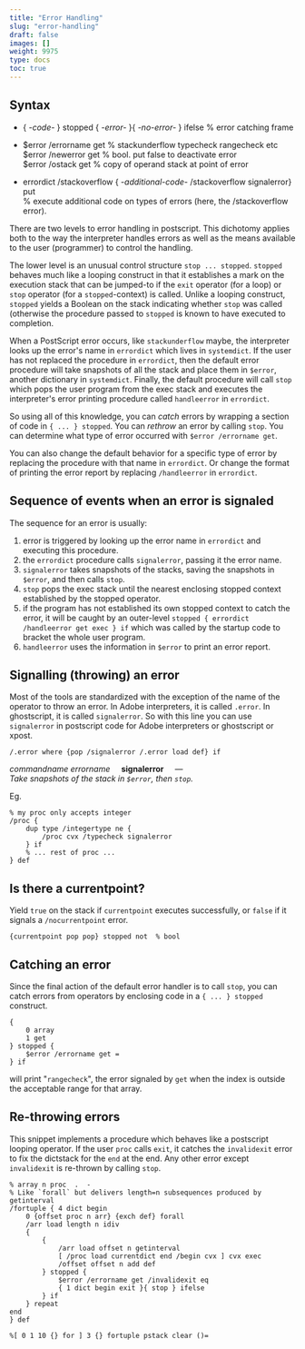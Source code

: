 ```yaml
---
title: "Error Handling"
slug: "error-handling"
draft: false
images: []
weight: 9975
type: docs
toc: true
---
```


## Syntax
* { *-code-* } stopped { *-error-* }{ *-no-error-* } ifelse  % error catching frame

* $error /errorname get  % stackunderflow typecheck rangecheck etc   
$error /newerror get  % bool. put false to deactivate error  
$error /ostack get  % copy of operand stack at point of error

* errordict /stackoverflow { *-additional-code-*  /stackoverflow signalerror} put  
% execute additional code on types of errors (here, the /stackoverflow error).

There are two levels to error handling in postscript. This dichotomy applies both to the way the interpreter handles errors as well as the means available to the user (programmer) to control the handling.  

The lower level is an unusual control structure `stop ... stopped`. `stopped` behaves much like a looping construct in that it establishes a mark on the execution stack that can be jumped-to if the `exit` operator (for a loop) or `stop` operator (for a `stopped`-context) is called. Unlike a looping construct, `stopped` yields a Boolean on the stack indicating whether `stop` was called (otherwise the procedure passed to `stopped` is known to have executed to completion.  

When a PostScript error occurs, like `stackunderflow` maybe, the interpreter looks up the error's name in `errordict` which lives in `systemdict`. If the user has not replaced the procedure in `errordict`, then the default error procedure will take snapshots of all the stack and place them in `$error`, another dictionary in `systemdict`. Finally, the default procedure will call `stop` which pops the user program from the exec stack and executes the interpreter's error printing procedure called `handleerror` in `errordict`.  

So using all of this knowledge, you can *catch* errors by wrapping a section of code in `{ ... } stopped`. You can *rethrow* an error by calling `stop`. You can determine what type of error occurred with `$error /errorname get`.  

You can also change the default behavior for a specific type of error by replacing the procedure with that name in `errordict`. Or change the format of printing the error report by replacing `/handleerror` in `errordict`. 



## Sequence of events when an error is signaled
The sequence for an error is usually:

1. error is triggered by looking up the error name in `errordict` and executing this procedure. 
2. the `errordict` procedure calls `signalerror`, passing it the error name. 
3. `signalerror` takes snapshots of the stacks, saving the snapshots in `$error`, and then calls `stop`.
4. `stop` pops the exec stack until the nearest enclosing stopped context established by the stopped operator.
5. if the program has not established its own stopped context to catch the error, it will be caught by an outer-level `stopped { errordict /handleerror get exec } if` which was called by the startup code to bracket the whole user program.
6. `handleerror` uses the information in `$error` to print an error report.


## Signalling (throwing) an error
Most of the tools are standardized with the exception of the name of the operator to throw an error. In Adobe interpreters, it is called `.error`. In ghostscript, it is called `signalerror`. So with this line you can use `signalerror` in postscript code for Adobe interpreters or ghostscript or xpost.

    /.error where {pop /signalerror /.error load def} if

*commandname* *errorname* &nbsp; &nbsp; **signalerror**  &nbsp; &nbsp; &mdash;  
*Take snapshots of the stack in `$error`, then `stop`.*

Eg.

    % my proc only accepts integer
    /proc {
        dup type /integertype ne {
            /proc cvx /typecheck signalerror
        } if
        % ... rest of proc ...
    } def



## Is there a currentpoint?
Yield `true` on the stack if `currentpoint` executes successfully, or `false` if it signals a `/nocurrentpoint` error.

    {currentpoint pop pop} stopped not  % bool

## Catching an error
Since the final action of the default error handler is to call `stop`, you can catch errors from operators by enclosing code in a `{ ... } stopped` construct.

    {
        0 array
        1 get
    } stopped {
        $error /errorname get =
    } if

will print "`rangecheck`", the error signaled by `get` when the index is outside the acceptable range for that array.

## Re-throwing errors
This snippet implements a procedure which behaves like a postscript looping operator. If the user `proc` calls `exit`, it catches the `invalidexit` error to fix the dictstack for the `end` at the end. Any other error except `invalidexit` is re-thrown by calling `stop`.

    % array n proc  .  -
    % Like `forall` but delivers length=n subsequences produced by getinterval
    /fortuple { 4 dict begin
        0 {offset proc n arr} {exch def} forall
        /arr load length n idiv
        {
            {
                /arr load offset n getinterval
                [ /proc load currentdict end /begin cvx ] cvx exec
                /offset offset n add def
            } stopped {
                $error /errorname get /invalidexit eq
                { 1 dict begin exit }{ stop } ifelse
            } if
        } repeat
    end
    } def

    %[ 0 1 10 {} for ] 3 {} fortuple pstack clear ()=


